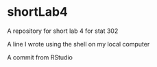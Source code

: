 # shortLab4
A repository for short lab 4 for stat 302 

A line I wrote using the shell on my local computer

A commit from RStudio